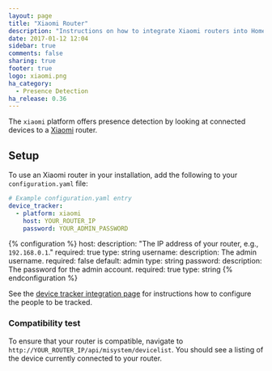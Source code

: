 ```yaml
---
layout: page
title: "Xiaomi Router"
description: "Instructions on how to integrate Xiaomi routers into Home Assistant."
date: 2017-01-12 12:04
sidebar: true
comments: false
sharing: true
footer: true
logo: xiaomi.png
ha_category:
  - Presence Detection
ha_release: 0.36
---
```


The `xiaomi` platform offers presence detection by looking at connected devices to a [Xiaomi](http://miwifi.com) router.

## Setup

To use an Xiaomi router in your installation, add the following to your `configuration.yaml` file:

```yaml
# Example configuration.yaml entry
device_tracker:
  - platform: xiaomi
    host: YOUR_ROUTER_IP
    password: YOUR_ADMIN_PASSWORD
```

{% configuration %}
host:
  description: "The IP address of your router, e.g., `192.168.0.1`."
  required: true
  type: string
username:
  description: The admin username.
  required: false
  default: admin
  type: string
password:
  description: The password for the admin account.
  required: true
  type: string
{% endconfiguration %}

See the [device tracker integration page](/components/device_tracker/) for instructions how to configure the people to be tracked.

### Compatibility test

To ensure that your router is compatible, navigate to `http://YOUR_ROUTER_IP/api/misystem/devicelist`.
You should see a listing of the device currently connected to your router.
